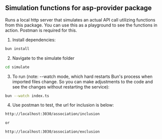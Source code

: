 ## Simulation functions for asp-provider package
Runs a local http server that simulates an actual API call utilizing functions from this package. You can use this
as a playground to see the functions in action. Postman is required for this.

1. Install dependencies:
```bash
bun install
```

2. Navigate to the simulate folder
```bash
cd simulate
```

3. To run (note: --watch mode, which hard restarts Bun's process when imported files change. So you can make adjustments to the code and see the changes without restarting the service):

```bash
bun --watch index.ts
```

4. Use postman to test, the url for inclusion is below:
```bash
http://localhost:3030/association/inclusion

or

http://localhost:3030/association/exclusion
```